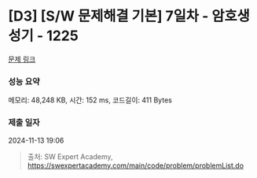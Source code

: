 # [D3] [S/W 문제해결 기본] 7일차 - 암호생성기 - 1225 

[문제 링크](https://swexpertacademy.com/main/code/problem/problemDetail.do?contestProbId=AV14uWl6AF0CFAYD) 

### 성능 요약

메모리: 48,248 KB, 시간: 152 ms, 코드길이: 411 Bytes

### 제출 일자

2024-11-13 19:06



> 출처: SW Expert Academy, https://swexpertacademy.com/main/code/problem/problemList.do